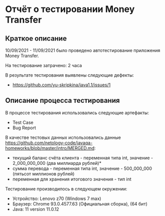 # Отчёт о тестировании Money Transfer

## Краткое описание

10/09/2021 - 11/09/2021 было проведено автотестирование приложения Money Transfer.

На тестирование затрачено: 2 часа

В результате тестирования выявлены следующие дефекты:
* https://github.com/yu-skripkina/java1.1/issues/1

## Описание процесса тестирования

В процессе тестирования использовались следующие артефакты:
* Test Case
* Bug Report

В качестве тестовых данных использовались данные https://github.com/netology-code/javaqa-homeworks/blob/master/intro/MERGED.md:
* текущий баланс счёта клиента - переменная типа int, значение - 2_000_000_000 (два миллиарда рублей)*
* сумма перевода - переменная типа int, значение - 500_000_000 (пятьсот миллионов рублей)
* переменная для хранения итогового значения - тип int

Тестирование производилось в следующем окружении:
* Устройство: Lenovo z70 (Windows 7 max)
* Браузер: Chrome 93.0.4577.63 (Официальная сборка), (64 бит)
* Java: 11 version 11.0.12